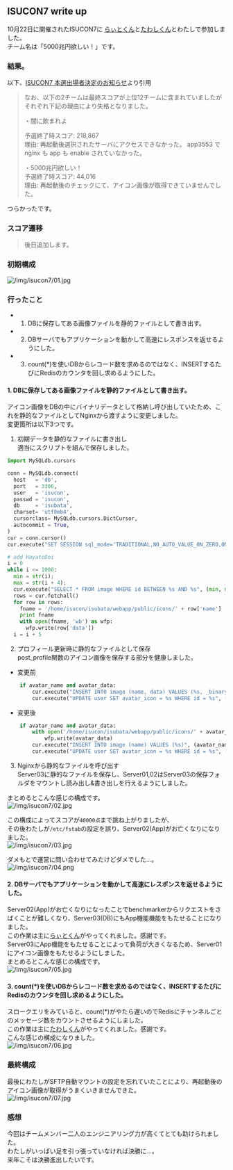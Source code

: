 ## ISUCON7 write up
10月22日に開催されたISUCON7に [らぃとくん](https://twitter.com/lightnet328)と[たわしくん](https://twitter.com/nCk_cv)とわたしで参加しました。  
チーム名は「5000兆円欲しい！」です。

### 結果。

以下、[ISUCON7 本選出場者決定のお知らせ](http://isucon.net/archives/50956331.html)より引用  

> なお、以下の2チームは最終スコアが上位12チームに含まれていましたがそれぞれ下記の理由により失格となりました。  
> 
> ・闇に飲まれよ  
> 
> 予選終了時スコア: 218,867  
> 理由: 再起動後選択されたサーバにアクセスできなかった。 app3553 で nginx も app も enable されていなかった。  
> 
> ・5000兆円欲しい！  
> 予選終了時スコア: 44,016  
> 理由: 再起動後のチェックにて、アイコン画像が取得できていませんでした。  

つらかったです。

### スコア遷移

> 後日追加します。

### 初期構成
![/img/isucon7/01.jpg](/img/isucon7/01.jpg)

### 行ったこと
- 1. DBに保存してある画像ファイルを静的ファイルとして書き出す。
- 2. DBサーバでもアプリケーションを動かして高速にレスポンスを返せるようにした。
- 3. count(*)を使いDBからレコード数を求めるのではなく、INSERTするたびにRedisのカウンタを回し求めるようにした。

#### 1. DBに保存してある画像ファイルを静的ファイルとして書き出す。
アイコン画像をDBの中にバイナリデータとして格納し呼び出していたため、これを静的なファイルとしてNginxから渡すように変更しました。  
変更箇所は以下3つです。  
1. 初期データを静的なファイルに書き出し  
適当にスクリプトを組んで保存しました。  
  ```python
  import MySQLdb.cursors

  conn = MySQLdb.connect(
    host   = 'db',
    port   = 3306,
    user   = 'isucon',
    passwd = 'isucon',
    db     = 'isubata',
    charset= 'utf8mb4',
    cursorclass= MySQLdb.cursors.DictCursor,
    autocommit = True,
  )
  cur = conn.cursor()
  cur.execute("SET SESSION sql_mode='TRADITIONAL,NO_AUTO_VALUE_ON_ZERO,ONLY_FULL_GROUP_BY'")

  # add HayatoDoi
  i = 0
  while i <= 1000:
    min = str(i);
    max = str(i + 4);
    cur.execute("SELECT * FROM image WHERE id BETWEEN %s AND %s", (min, max,))
    rows = cur.fetchall()
    for row in rows:
      fname = '/home/isucon/isubata/webapp/public/icons/' + row['name']
      print fname
      with open(fname, 'wb') as wfp:
        wfp.write(row['data'])
    i = i + 5
  ```

2. プロフィール更新時に静的なファイルとして保存  
post_profile関数のアイコン画像を保存する部分を健康しました。  

  - 変更前
  ```python
      if avatar_name and avatar_data:
          cur.execute("INSERT INTO image (name, data) VALUES (%s, _binary %s)", (avatar_name, avatar_data))
          cur.execute("UPDATE user SET avatar_icon = %s WHERE id = %s", (avatar_name, user_id))
  ```

  - 変更後
  ```python
      if avatar_name and avatar_data:
          with open('/home/isucon/isubata/webapp/public/icons/' + avatar_name, 'wb') as wfp:
              wfp.write(avatar_data)
          cur.execute("INSERT INTO image (name) VALUES (%s)", (avatar_name,))
          cur.execute("UPDATE user SET avatar_icon = %s WHERE id = %s", (avatar_name, user_id))
  ```

3. Nginxから静的なファイルを呼び出す  
Server03に静的なファイルを保存し、Server01,02はServer03の保存フォルダをマウントし読み出し&書き出しを行えるようにしました。  
  
まとめるとこんな感じの構成です。  
![/img/isucon7/02.jpg](/img/isucon7/02.jpg)  
  
この構成によってスコアが`40000点`まで跳ね上がりましたが、  
その後わたしが`/etc/fstab`の設定を誤り、Server02(App)がお亡くなりになりました。  
![/img/isucon7/03.jpg](/img/isucon7/03.jpg)  
  
ダメもとで運営に問い合わせてみたけどダメでした…。  
![/img/isucon7/04.png](/img/isucon7/04.png)  

#### 2. DBサーバでもアプリケーションを動かして高速にレスポンスを返せるようにした。
Server02(App)がお亡くなりになったことでbenchmarkerからリクエストをさばくことが難しくなり、Server03(DB)にもApp機能機能をもたせることになりました。  
この作業は主に[らぃとくん](https://twitter.com/lightnet328)がやってくれました。感謝です。  
Server03にApp機能をもたせることによって負荷が大きくなるため、Server01にアイコン画像をもたせるようにしました。  
まとめるとこんな感じの構成です。  
![/img/isucon7/05.jpg](/img/isucon7/05.jpg)  

#### 3. count(*)を使いDBからレコード数を求めるのではなく、INSERTするたびにRedisのカウンタを回し求めるようにした。
スロークエリをみていると、count(*)がやたら遅いのでRedisにチャンネルごとのメッセージ数をカウントさせるようにしました。  
この作業は主に[たわしくん](https://twitter.com/nCk_cv)がやってくれました。感謝です。  
こんな感じの構成になりました。  
![/img/isucon7/06.jpg](/img/isucon7/06.jpg)  

### 最終構成
最後にわたしがSFTP自動マウントの設定を忘れていたことにより、再起動後のアイコン画像が取得がうまくいきませんできた。  
![/img/isucon7/07.jpg](/img/isucon7/07.jpg)  

### 感想
今回はチームメンバー二人のエンジニアリング力が高くてとても助けられました。  
わたしがいっぱい足を引っ張っていなければ決勝に…。  
来年こそは決勝進出したいです。  